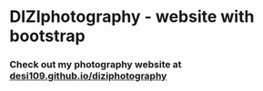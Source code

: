 # DIZIphotography - website with bootstrap

### Check out my photography website at [desi109.github.io/diziphotography](https://desi109.github.io/diziphotography/)
